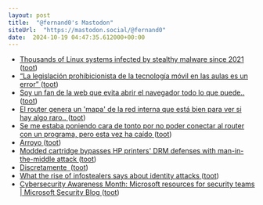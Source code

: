```yaml
---
layout: post
title:  "@fernand0's Mastodon"
siteUrl:  "https://mastodon.social/@fernand0"
date:  2024-10-19 04:47:35.612000+00:00
---
```

*  [Thousands of Linux systems infected by stealthy malware since 2021 ](https://arstechnica.com/security/2024/10/persistent-stealthy-linux-malware-has-infected-thousands-since-2021) ([toot](https://mastodon.social/@fernand0/113332273519605352))
*  [“La legislación prohibicionista de la tecnología móvil en las aulas es un error” ](https://www.educaciontrespuntocero.com/entrevistas/manuel-area-moreira) ([toot](https://mastodon.social/@fernand0/113331406325023862))
*  [Soy un fan de la web que evita abrir el navegador todo lo que puede.. ](https://mastodon.social/@fernand0/113329984483781306) ([toot](https://mastodon.social/@fernand0/113329984483781306))
*  [El router genera un &#39;mapa&#39; de la red interna que está bien para ver si hay algo raro.. ](https://mastodon.social/@fernand0/113329979953112229) ([toot](https://mastodon.social/@fernand0/113329979953112229))
*  [Se me estaba poniendo cara de tonto por no poder conectar al router con un programa, pero esta vez ha caído ](https://mastodon.social/@fernand0/113329962339012534) ([toot](https://mastodon.social/@fernand0/113329962339012534))
*  [Arroyo ](https://www.flickr.com/photos/fernand0/54052106748) ([toot](https://mastodon.social/@fernand0/113329678041633969))
*  [Modded cartridge bypasses HP printers' DRM defenses with man-in-the-middle attack ](https://www.techspot.com/news/104922-modded-cartridge-bypasses-hp-printers-drm-defenses-man.htm) ([toot](https://mastodon.social/@fernand0/113329581333825097))
*  [Discretamente  ](https://avecesunafoto.wordpress.com/2024/10/18/discretamente) ([toot](https://mastodon.social/@fernand0/113329519024858900))
*  [What the rise of infostealers says about identity attacks ](https://pushsecurity.com/blog/what-the-rise-of-infostealers-says-about-identity-attacks/#id-the-state-of-infostealers-toda) ([toot](https://mastodon.social/@fernand0/113329372778918203))
*  [Cybersecurity Awareness Month: Microsoft resources for security teams \| Microsoft Security Blog ](https://www.microsoft.com/en-us/security/blog/2024/10/01/cybersecurity-awareness-month-securing-our-world-together) ([toot](https://mastodon.social/@fernand0/113329053807296375))
